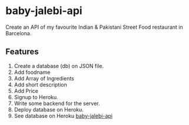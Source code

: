 # baby-jalebi-api
Create an API of my favourite Indian &amp; Pakistani Street Food restaurant in Barcelona.

## Features
1. Create a database (db) on JSON file.
2. Add foodname
3. Add Array of Ingredients
4. Add short description
5. Add Price
6. Signup to Heroku.
7. Write some backend for the server.
8. Deploy database on Heroku.
9. See database on Heroku [baby-jalebi-api](https://baby-jalebi-api.herokuapp.com/baby-jalebi)



